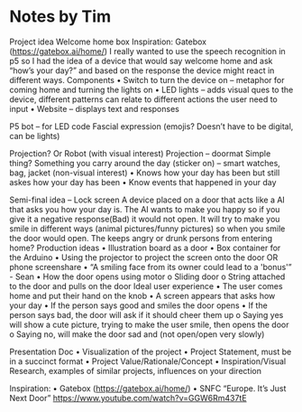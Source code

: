 # Notes by Tim

Project idea
Welcome home box
Inspiration: Gatebox (https://gatebox.ai/home/)
I really wanted to use the speech recognition in p5 so I had the idea of a device that would say welcome home and ask “how’s your day?” and based on the response the device might react in different ways.
Components
•	Switch to turn the device on – metaphor for coming home and turning the lights on
•	LED lights – adds visual ques to the device, different patterns can relate to different actions the user need to input
•	Website – displays text and responses

P5 bot – for LED code
Fascial expression (emojis? Doesn’t have to be digital, can be lights)

Projection? Or Robot (with visual interest)
Projection – doormat
Simple thing? 
Something you carry around the day (sticker on) – smart watches, bag, jacket (non-visual interest)
•	Knows how your day has been but still askes how your day has been
•	Know events that happened in your day

Semi-final idea – Lock screen
A device placed on a door that acts like a AI that asks you how your day is. The AI wants to make you happy so if you give it a negative response(Bad) it would not open. It will try to make you smile in different ways (animal pictures/funny pictures) so when you smile the door would open.
The keeps angry or drunk persons from entering home?
Production ideas
•	Illustration board as a door
•	Box container for the Arduino
•	Using the projector to project the screen onto the door OR phone screenshare
•	“A smiling face from its owner could lead to a 'bonus'” - Sean 
•	How the door opens using motor
o	Sliding door
o	String attached to the door and pulls on the door
Ideal user experience
•	The user comes home and put their hand on the knob
•	A screen appears that asks how your day
•	If the person says good and smiles the door opens
•	If the person says bad, the door will ask if it should cheer them up
o	Saying yes will show a cute picture, trying to make the user smile, then opens the door
o	Saying no, will make the door sad and (not open/open very slowly)

Presentation Doc
•	Visualization of the project
•	Project Statement, must be in a succinct format
•	Project Value/Rationale/Concept
•	Inspiration/Visual Research, examples of similar projects, influences on your direction

Inspiration:
•	Gatebox (https://gatebox.ai/home/)
•	SNFC “Europe. It’s Just Next Door” https://www.youtube.com/watch?v=GGW6Rm437tE
